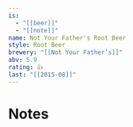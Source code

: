 ```yaml
---
is:
  - "[[beer]]"
  - "[[note]]"
name: Not Your Father's Root Beer
style: Root Beer
brewery: "[[Not Your Father’s]]"
abv: 5.9
rating: 👍
last: "[[2015-08]]"
---
```

# Notes

